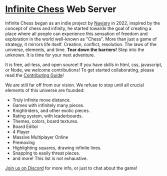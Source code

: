 # [Infinite Chess](https://www.infinitechess.org) Web Server #

Infinite Chess began as an indie project by [Naviary](https://www.youtube.com/@Naviary) in 2022, inspired by the concept of chess and infinity, he started towards the goal of creating a place where all people can experience this sensation of freedom and exploration in the world well-known as "Chess". More than just a game of strategy, it mirrors life itself. Creation, conflict, resolution. The laws of the universe, elements, and time. **Tear down the barriers!** Step into the unknown. It is time for your next adventure.

It is free, ad-less, and open source! If you have skills in html, css, javascript, or Node, we welcome contributions! To get started collaborating, please read the [Contributing Guide](./CONTRIBUTING.md)!

We are still far off from our vision. We refuse to stop until all crucial elements of this universe are founded:
- Truly infinite move distance.
- Games with infinitely many pieces.
- Knightriders, and other exotic pieces.
- Rating system, with leaderboards.
- Themes, colors, board textures.
- Board Editor
- 4 Player
- Massive Multiplayer Online
- Premoving
- Highlighting squares, drawing infinite lines.
- Snapping to easily threat pieces.
- and more! This list is not exhaustive.

[Join us on Discord](https://discord.gg/NFWFGZeNh5) for more info, or just to chat about the game!